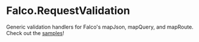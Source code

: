 # Falco.RequestValidation

Generic validation handlers for Falco's mapJson, mapQuery, and mapRoute.  
Check out the [samples](samples)!
